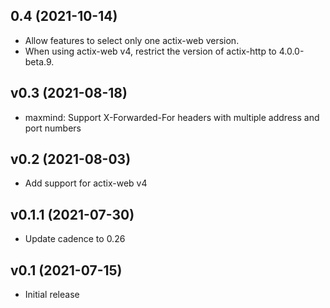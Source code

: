 <a name="0.4"></a>

## 0.4 (2021-10-14)

- Allow features to select only one actix-web version.
- When using actix-web v4, restrict the version of actix-http to 4.0.0-beta.9.

<a name="v0.3"></a>

## v0.3 (2021-08-18)

- maxmind: Support X-Forwarded-For headers with multiple address and port
  numbers

<a name="v0.2"></a>

## v0.2 (2021-08-03)

- Add support for actix-web v4

<a name="v0.1.1"></a>

## v0.1.1 (2021-07-30)

- Update cadence to 0.26

<a name="v0.1"></a>

## v0.1 (2021-07-15)

- Initial release
